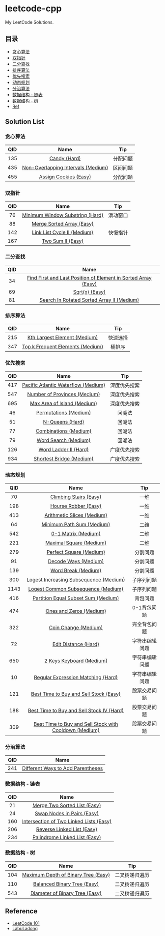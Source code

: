 # leetcode-cpp
My LeetCode Solutions.

## 目录
* [贪心算法](https://github.com/fseeeye/leetcode-cpp#%E8%B4%AA%E5%BF%83%E7%AE%97%E6%B3%95)
* [双指针](https://github.com/fseeeye/leetcode-cpp%E5%8F%8C%E6%8C%87%E9%92%88)
* [二分查找](https://github.com/fseeeye/leetcode-cpp#%E4%BA%8C%E5%88%86%E6%9F%A5%E6%89%BE)
* [排序算法](https://github.com/fseeeye/leetcode-cpp#%E6%8E%92%E5%BA%8F%E7%AE%97%E6%B3%95)
* [优先搜索](https://github.com/fseeeye/leetcode-cpp#%E4%BC%98%E5%85%88%E6%90%9C%E7%B4%A2)
* [动态规划](https://github.com/fseeeye/leetcode-cpp#%E5%8A%A8%E6%80%81%E8%A7%84%E5%88%92)
* [分治算法](https://github.com/fseeeye/leetcode-cpp#%E5%88%86%E6%B2%BB%E7%AE%97%E6%B3%95)
* [数据结构 - 链表](https://github.com/fseeeye/leetcode-cpp#%E6%95%B0%E6%8D%AE%E7%BB%93%E6%9E%84---%E9%93%BE%E8%A1%A8)
* [数据结构 - 树](https://github.com/fseeeye/leetcode-cpp#%E6%95%B0%E6%8D%AE%E7%BB%93%E6%9E%84---%E6%A0%91)
* [Ref](https://github.com/fseeeye/leetcode-cpp#reference)

## Solution List

### 贪心算法

|  QID  |      Name      |      Tip      |
| :---: |     :----:     |     :----:    |
|  135  | [Candy (Hard)](https://github.com/fseeeye/leetcode-cpp/tree/master/LeetCodeClang/src/greedy_algorithm/p135_candy)  | 分配问题 |
|  435  | [Non-Overlapping Intervals (Medium)](https://github.com/fseeeye/leetcode-cpp/tree/master/LeetCodeClang/src/greedy_algorithm/p435_non_overlapping_intervals)  | 区间问题 |
|  455  | [Assign Cookies (Easy)](https://github.com/fseeeye/leetcode-cpp/tree/master/LeetCodeClang/src/greedy_algorithm/p455_assign_cookies)  | 分配问题 |

### 双指针

|  QID  |      Name      |      Tip      |
| :---: |     :----:     |     :----:    |
|  76   | [Minimum Window Substring (Hard)](https://github.com/fseeeye/leetcode-cpp/tree/master/LeetCodeClang/src/two_pointers/p76_minimum_window_substring)  | 滑动窗口 |
|  88   | [Merge Sorted Array (Easy)](https://github.com/fseeeye/leetcode-cpp/tree/master/LeetCodeClang/src/two_pointers/p88_merge_sorted_array)  |
|  142  | [Link List Cycle II (Medium)](https://github.com/fseeeye/leetcode-cpp/tree/master/LeetCodeClang/src/two_pointers/p142_link_list_cycle_ii)  | 快慢指针 |
|  167  | [Two Sum II (Easy)](https://github.com/fseeeye/leetcode-cpp/tree/master/LeetCodeClang/src/two_pointers/p167_two_sum_ii)  |

### 二分查找

|  QID  |      Name      |
| :---: |     :----:     |
|  34   | [Find First and Last Position of Element in Sorted Array (Easy)](https://github.com/fseeeye/leetcode-cpp/tree/master/LeetCodeClang/src/interval_search/p34_find_ele_in_sorted_array)  |
|  69   | [Sqrt(x) (Easy)](https://github.com/fseeeye/leetcode-cpp/tree/master/LeetCodeClang/src/interval_search/p69_sqrtx)  |
|  81   | [Search In Rotated Sorted Array II (Medium)](https://github.com/fseeeye/leetcode-cpp/tree/master/LeetCodeClang/src/interval_search/p81_search_in_rotated_sorted_array_ii)  |

### 排序算法

|  QID  |      Name      |      Tip      |
| :---: |     :----:     |     :----:    |
|  215  | [Kth Largest Element (Medium)](https://github.com/fseeeye/leetcode-cpp/tree/master/LeetCodeClang/src/sort/p215_kth_largest_element)  | 快速选择 |
|  347  | [Top k Frequent Elements (Medium)](https://github.com/fseeeye/leetcode-cpp/tree/master/LeetCodeClang/src/sort/p347_top_k_frequent_elements)  | 桶排序 |

### 优先搜索

|  QID  |      Name      |      Tip      |
| :---: |     :----:     |     :----:    |
|  417  | [Pacific Atlantic Waterflow (Medium)](https://github.com/fseeeye/leetcode-cpp/tree/master/LeetCodeClang/src/search/p417_pacific_atlantic_water_flow)  | 深度优先搜索 |
|  547  | [Number of Provinces (Medium)](https://github.com/fseeeye/leetcode-cpp/tree/master/LeetCodeClang/src/search/p547_number_of_provinces)  | 深度优先搜索 |
|  695  | [Max Area of Island (Medium)](https://github.com/fseeeye/leetcode-cpp/tree/master/LeetCodeClang/src/search/p695_max_area_of_island)  | 深度优先搜索 |
|  46   | [Permutations (Medium)](https://github.com/fseeeye/leetcode-cpp/tree/master/LeetCodeClang/src/search/p46_permutations)  | 回溯法 |
|  51   | [N-Queens (Hard)](https://github.com/fseeeye/leetcode-cpp/tree/master/LeetCodeClang/src/search/p51_n_queens)  | 回溯法 |
|  77   | [Combinations (Medium)](https://github.com/fseeeye/leetcode-cpp/tree/master/LeetCodeClang/src/search/p77_combinations)  | 回溯法 |
|  79   | [Word Search (Medium)](https://github.com/fseeeye/leetcode-cpp/tree/master/LeetCodeClang/src/search/p79_word_search)  | 回溯法 |
|  126  | [Word Ladder II (Hard)](https://github.com/fseeeye/leetcode-cpp/tree/master/LeetCodeClang/src/search/p126_word_ladder_ii)  | 广度优先搜索 |
|  934  | [Shortest Bridge (Medium)](https://github.com/fseeeye/leetcode-cpp/tree/master/LeetCodeClang/src/search/p934_shortest_bridge)  | 广度优先搜索 |

### 动态规划

|  QID  |      Name      |      Tip      |
| :---: |     :----:     |     :----:    |
|  70   | [Climbing Stairs (Easy)](https://github.com/fseeeye/leetcode-cpp/tree/master/LeetCodeClang/src/dynamic_programming/p70_climbing_stairs)  | 一维 |
|  198  | [Hourse Robber (Easy)](https://github.com/fseeeye/leetcode-cpp/tree/master/LeetCodeClang/src/dynamic_programming/p198_house_robber)  | 一维 |
|  413  | [Arithmetic Slices (Medium)](https://github.com/fseeeye/leetcode-cpp/tree/master/LeetCodeClang/src/dynamic_programming/p413_arithmetic_slices)  | 一维 |
|  64   | [Minimum Path Sum (Medium)](https://github.com/fseeeye/leetcode-cpp/tree/master/LeetCodeClang/src/dynamic_programming/p64_mini_path_sum)  | 二维 |
|  542  | [0-1 Matrix (Medium)](https://github.com/fseeeye/leetcode-cpp/tree/master/LeetCodeClang/src/dynamic_programming/p542_01_matrix)  | 二维 |
|  221  | [Maximal Square (Medium)](https://github.com/fseeeye/leetcode-cpp/tree/master/LeetCodeClang/src/dynamic_programming/p221_maximal_square)  | 二维 |
|  279  | [Perfect Square (Medium)](https://github.com/fseeeye/leetcode-cpp/tree/master/LeetCodeClang/src/dynamic_programming/p279_perfect_squares)  | 分割问题 |
|  91   | [Decode Ways (Medium)](https://github.com/fseeeye/leetcode-cpp/tree/master/LeetCodeClang/src/dynamic_programming/p91_decode_ways)  | 分割问题 |
|  139  | [Word Break (Medium)](https://github.com/fseeeye/leetcode-cpp/tree/master/LeetCodeClang/src/dynamic_programming/p139_word_break)  | 分割问题 |
|  300  | [Logest Increasing Subsequence (Medium)](https://github.com/fseeeye/leetcode-cpp/tree/master/LeetCodeClang/src/dynamic_programming/p300_longest_increasing_subsequence)  | 子序列问题 |
|  1143 | [Logest Common Subsequence (Medium)](https://github.com/fseeeye/leetcode-cpp/tree/master/LeetCodeClang/src/dynamic_programming/p1143_longest_commom_subsequence)  | 子序列问题 |
|  416  | [Partition Equal Subset Sum (Medium)](https://github.com/fseeeye/leetcode-cpp/tree/master/LeetCodeClang/src/dynamic_programming/p416_partition_equal_subset_sum)  | 背包问题 |
|  474  | [Ones and Zeros (Medium)](https://github.com/fseeeye/leetcode-cpp/tree/master/LeetCodeClang/src/dynamic_programming/p474_ones_and_zeroes)  | 0-1背包问题 |
|  322  | [Coin Change (Medium)](https://github.com/fseeeye/leetcode-cpp/tree/master/LeetCodeClang/src/dynamic_programming/p322_coin_change)  | 完全背包问题 |
|  72   | [Edit Distance (Hard)](https://github.com/fseeeye/leetcode-cpp/tree/master/LeetCodeClang/src/dynamic_programming/p72_edit_distance)  | 字符串编辑问题 |
|  650  | [2 Keys Keyboard (Medium)](https://github.com/fseeeye/leetcode-cpp/tree/master/LeetCodeClang/src/dynamic_programming/p650_2_keys_keyboard)  | 字符串编辑问题 |
|  10   | [Regular Expression Matching (Hard)](https://github.com/fseeeye/leetcode-cpp/tree/master/LeetCodeClang/src/dynamic_programming/p10_regular_expression_matching)  | 字符串编辑问题 |
|  121  | [Best Time to Buy and Sell Stock (Easy)](https://github.com/fseeeye/leetcode-cpp/tree/master/LeetCodeClang/src/dynamic_programming/p121_best_time_to_buy_and_sell_stock)  | 股票交易问题 |
|  188  | [Best Time to Buy and Sell Stock IV (Hard)](https://github.com/fseeeye/leetcode-cpp/tree/master/LeetCodeClang/src/dynamic_programming/p188_best_time_to_buy_and_sell_stock_iv)  | 股票交易问题 |
|  309  | [Best Time to Buy and Sell Stock with Cooldown (Medium)](https://github.com/fseeeye/leetcode-cpp/tree/master/LeetCodeClang/src/dynamic_programming/p188_best_time_to_buy_and_sell_stock_iv)  | 股票交易问题 |


### 分治算法

|  QID  |      Name      |
| :---: |     :----:     |
|  241  | [Different Ways to Add Parentheses](https://github.com/fseeeye/leetcode-cpp/tree/master/LeetCodeClang/src/divide_conquer/p241_different_ways_to_add_parentheses)  |

### 数据结构 - 链表

|  QID  |      Name      |
| :---: |     :----:     |
|  21   | [Merge Two Sorted List (Easy)](https://github.com/fseeeye/leetcode-cpp/tree/master/LeetCodeClang/src/linked_list/p21_merge_two_sorted_lists)  |
|  24   | [Swap Nodes in Pairs (Easy)](https://github.com/fseeeye/leetcode-cpp/tree/master/LeetCodeClang/src/linked_list/p24_swap_nodes_in_pairs)  |
|  160  | [Intersection of Two Linked Lists (Easy)](https://github.com/fseeeye/leetcode-cpp/tree/master/LeetCodeClang/src/linked_list/p160_intersection_of_two_linked_list)  |
|  206  | [Reverse Linked List (Easy)](https://github.com/fseeeye/leetcode-cpp/tree/master/LeetCodeClang/src/linked_list/p206_reverse_linked_list)  |
|  234  | [Palindrome Linked List (Easy)](https://github.com/fseeeye/leetcode-cpp/tree/master/LeetCodeClang/src/linked_list/p234_palindrome_linked_list)  |

### 数据结构 - 树

|  QID  |      Name      |      Tip      |
| :---: |     :----:     |     :----:    |
|  104  | [Maximum Depth of Binary Tree (Easy)](https://github.com/fseeeye/leetcode-cpp/tree/master/LeetCodeClang/src/tree/p104_maximum_depth_of_binary_tree)  | 二叉树递归遍历 |
|  110  | [Balanced Binary Tree (Easy)](https://github.com/fseeeye/leetcode-cpp/tree/master/LeetCodeClang/src/tree/p110_balanced_binary_tree)  | 二叉树递归遍历 |
|  543  | [Diameter of Binary Tree (Easy)](https://github.com/fseeeye/leetcode-cpp/tree/master/LeetCodeClang/src/tree/p543_diameter_of_binary_tree)  | 二叉树递归遍历 |


## Reference
* [LeetCode 101](https://github.com/changgyhub/leetcode_101)
* [LabuLadong](https://labuladong.gitee.io/algo/)
